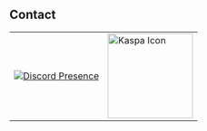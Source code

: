 <h2>Contact</h2>

<table>
  <tr>
    <td>
      <a href="https://discord.com/users/215436239376089089" target="_blank">
        <img src="https://lanyard.cnrad.dev/api/215436239376089089?theme=dark&showDisplayName=true&idleMessage=AFK&busyMessage=Busy..." alt="Discord Presence">
      </a>
    </td>
    <td>
      <img src="https://kaspa.org/wp-content/uploads/2023/06/Kaspa-Icon-Dark-Green-on-White.png" alt="Kaspa Icon" width="150">
    </td>
  </tr>
</table>
